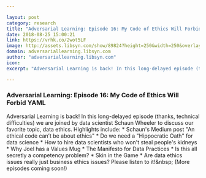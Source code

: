 ```yaml
---

layout: post
category: research
title: "Adversarial Learning: Episode 16: My Code of Ethics Will Forbid YAML"
date: 2018-08-25 15:00:21
link: https://vrhk.co/2wot5LF
image: http://assets.libsyn.com/show/89824?height=250&width=250&overlay=true
domain: adversariallearning.libsyn.com
author: "adversariallearning.libsyn.com"
icon: 
excerpt: "Adversarial Learning is back! In this long-delayed episode (thanks, technical difficulties) we are joined by data scientist Schaun Wheeler to discuss our favorite topic, data ethics. Highlights include: * Schaun's Medium post \"An ethical code can’t be about ethics\" * Do we need a \"Hippocratic Oath\" for data science * How to hire data scientists who won't steal people's kidneys * Why Joel has a Values Mug * The Manifesto for Data Practices * Is this all secretly a competency problem? * Skin in the Game * Are data ethics issues really just business ethics issues? Please listen to it!&amp;nbsp; (More episodes coming soon!)"

---
```


### Adversarial Learning: Episode 16: My Code of Ethics Will Forbid YAML

Adversarial Learning is back! In this long-delayed episode (thanks, technical difficulties) we are joined by data scientist Schaun Wheeler to discuss our favorite topic, data ethics. Highlights include: * Schaun's Medium post "An ethical code can’t be about ethics" * Do we need a "Hippocratic Oath" for data science * How to hire data scientists who won't steal people's kidneys * Why Joel has a Values Mug * The Manifesto for Data Practices * Is this all secretly a competency problem? * Skin in the Game * Are data ethics issues really just business ethics issues? Please listen to it!&amp;nbsp; (More episodes coming soon!)